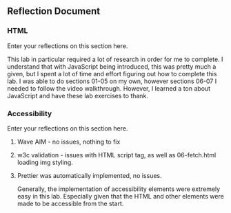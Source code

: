 ## Reflection Document

### HTML

Enter your reflections on this section here.

This lab in particular required a lot of research in order for me to complete. I understand that with JavaScript being introduced, this was pretty much a given, but I spent a lot of time and effort figuring out how to complete this lab. I was able to do sections 01-05 on my own, however sections 06-07 I needed to follow the video walkthrough. However, I learned a ton about JavaScript and have these lab exercises to thank.

### Accessibility

Enter your reflections on this section here.

1. Wave AIM - no issues, nothing to fix
2. w3c validation - issues with HTML script tag, as well as 06-fetch.html loading img styling.
3. Prettier was automatically implemented, no issues.

   Generally, the implementation of accessibility elements were extremely easy in this lab. Especially given that the HTML and other elements were made to be accessible from the start.
